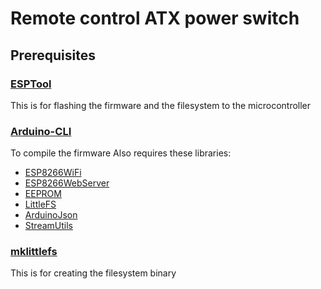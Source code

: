 # Remote control ATX power switch

## Prerequisites
### [ESPTool](https://github.com/espressif/esptool "Esptool")
This is for flashing the firmware and the filesystem to the microcontroller
### [Arduino-CLI](https://github.com/arduino/arduino-cli)
To compile the firmware
Also requires these libraries:
* [ESP8266WiFi](https://github.com/esp8266/Arduino)
 * [ESP8266WebServer](https://github.com/esp8266/Arduino/tree/master/libraries/ESP8266WebServer)
  * [EEPROM](https://github.com/esp8266/Arduino/tree/master/libraries/EEPROM)
  * [LittleFS](https://github.com/esp8266/Arduino/tree/master/libraries/LittleFS)
* [ArduinoJson](https://arduinojson.org/)
* [StreamUtils](https://github.com/bblanchon/ArduinoStreamUtils)

### [mklittlefs](https://github.com/earlephilhower/mklittlefs)
This is for creating the filesystem binary
